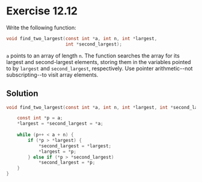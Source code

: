 # Exercise 12.12

Write the following function:

```c
void find_two_largest(const int *a, int n, int *largest,
                      int *second_largest);
```

`a` points to an array of length `n`. The function searches the array for its largest
and second-largest elements, storing them in the variables pointed to by `largest`
and `second_largest`, respectively. Use pointer arithmetic--not subscripting--to
visit array elements.

## Solution

```c
void find_two_largest(const int *a, int n, int *largest, int *second_largest) {

    const int *p = a;
    *largest = *second_largest = *a;
    
    while (p++ < a + n) {
        if (*p > *largest) {
            *second_largest = *largest;
            *largest = *p;
        } else if (*p > *second_largest)
            *second_largest = *p;
    }
}
```
